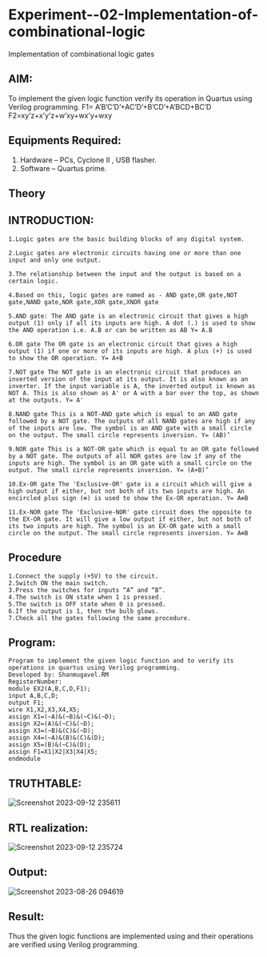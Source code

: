 # Experiment--02-Implementation-of-combinational-logic
Implementation of combinational logic gates
 
## AIM:
To implement the given logic function verify its operation in Quartus using Verilog programming.
 F1= A’B’C’D’+AC’D’+B’CD’+A’BCD+BC’D
F2=xy’z+x’y’z+w’xy+wx’y+wxy
## Equipments Required:

   1. Hardware – PCs, Cyclone II , USB flasher.
   2. Software – Quartus prime.
## Theory
## INTRODUCTION:


    1.Logic gates are the basic building blocks of any digital system.

    2.Logic gates are electronic circuits having one or more than one input and only one output.

    3.The relationship between the input and the output is based on a certain logic.

    4.Based on this, logic gates are named as - AND gate,OR gate,NOT gate,NAND gate,NOR gate,XOR gate,XNOR gate

    5.AND gate: The AND gate is an electronic circuit that gives a high output (1) only if all its inputs are high. A dot (.) is used to show the AND operation i.e. A.B or can be written as AB Y= A.B

    6.OR gate The OR gate is an electronic circuit that gives a high output (1) if one or more of its inputs are high. A plus (+) is used to show the OR operation. Y= A+B

    7.NOT gate The NOT gate is an electronic circuit that produces an inverted version of the input at its output. It is also known as an inverter. If the input variable is A, the inverted output is known as NOT A. This is also shown as A' or A with a bar over the top, as shown at the outputs. Y= A'

    8.NAND gate This is a NOT-AND gate which is equal to an AND gate followed by a NOT gate. The outputs of all NAND gates are high if any of the inputs are low. The symbol is an AND gate with a small circle on the output. The small circle represents inversion. Y= (AB)’

    9.NOR gate This is a NOT-OR gate which is equal to an OR gate followed by a NOT gate. The outputs of all NOR gates are low if any of the inputs are high. The symbol is an OR gate with a small circle on the output. The small circle represents inversion. Y= (A+B)’

    10.Ex-OR gate The 'Exclusive-OR' gate is a circuit which will give a high output if either, but not both of its two inputs are high. An encircled plus sign (⊕) is used to show the Ex-OR operation. Y= A⊕B

    11.Ex-NOR gate The 'Exclusive-NOR' gate circuit does the opposite to the EX-OR gate. It will give a low output if either, but not both of its two inputs are high. The symbol is an EX-OR gate with a small circle on the output. The small circle represents inversion. Y= A⊕B
## Procedure

    1.Connect the supply (+5V) to the circuit.
    2.Switch ON the main switch.
    3.Press the switches for inputs “A” and “B”.
    4.The switch is ON state when 1 is pressed.
    5.The switch is OFF state when 0 is pressed.
    6.If the output is 1, then the bulb glows.
    7.Check all the gates following the same procedure.

## Program:
```
Program to implement the given logic function and to verify its operations in quartus using Verilog programming.
Developed by: Shanmugavel.RM
RegisterNumber:  
module EX2(A,B,C,D,F1);
input A,B,C,D;
output F1;
wire X1,X2,X3,X4,X5;
assign X1=(~A)&(~B)&(~C)&(~D);
assign X2=(A)&(~C)&(~D);
assign X3=(~B)&(C)&(~D);
assign X4=(~A)&(B)&(C)&(D);
assign X5=(B)&(~C)&(D);
assign F1=X1|X2|X3|X4|X5;
endmodule
```
## TRUTHTABLE:
![Screenshot 2023-09-12 235611](https://github.com/Shanmugavel29/Experiment--02-Implementation-of-combinational-logic-/assets/114382660/d934e2db-9311-48de-9649-1c1044d9b397)
## RTL realization:
![Screenshot 2023-09-12 235724](https://github.com/Shanmugavel29/Experiment--02-Implementation-of-combinational-logic-/assets/114382660/eac4e690-7b3a-4dd3-94f0-e812fcf4eb0a)
## Output:
![Screenshot 2023-08-26 094619](https://github.com/Shanmugavel29/Experiment--02-Implementation-of-combinational-logic-/assets/114382660/173fa221-ded3-4abb-a687-75653378f0d1)
## Result:
Thus the given logic functions are implemented using  and their operations are verified using Verilog programming.
